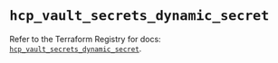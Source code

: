 # `hcp_vault_secrets_dynamic_secret`

Refer to the Terraform Registry for docs: [`hcp_vault_secrets_dynamic_secret`](https://registry.terraform.io/providers/hashicorp/hcp/0.106.0/docs/resources/vault_secrets_dynamic_secret).
